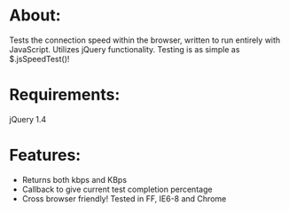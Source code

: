 # About:
Tests the connection speed within the browser, written to run entirely with JavaScript. Utilizes jQuery functionality. Testing is as simple as $.jsSpeedTest()!

# Requirements:
jQuery 1.4

# Features:
- Returns both kbps and KBps
- Callback to give current test completion percentage
- Cross browser friendly! Tested in FF, IE6-8 and Chrome